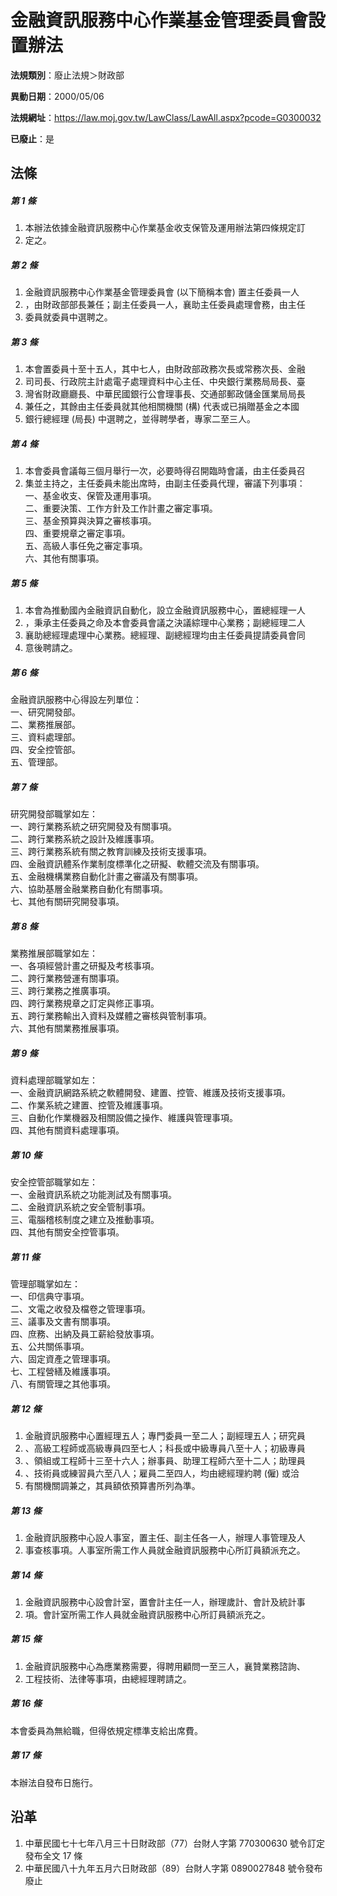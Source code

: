 # 金融資訊服務中心作業基金管理委員會設置辦法

**法規類別**：廢止法規＞財政部

**異動日期**：2000/05/06  

**法規網址**：https://law.moj.gov.tw/LawClass/LawAll.aspx?pcode=G0300032

**已廢止**：是



## 法條
##### 第 1 條
1. 本辦法依據金融資訊服務中心作業基金收支保管及運用辦法第四條規定訂
1. 定之。

##### 第 2 條
1. 金融資訊服務中心作業基金管理委員會 (以下簡稱本會) 置主任委員一人
1. ，由財政部部長兼任；副主任委員一人，襄助主任委員處理會務，由主任
1. 委員就委員中選聘之。

##### 第 3 條
1. 本會置委員十至十五人，其中七人，由財政部政務次長或常務次長、金融
1. 司司長、行政院主計處電子處理資料中心主任、中央銀行業務局局長、臺
1. 灣省財政廳廳長、中華民國銀行公會理事長、交通部郵政儲金匯業局局長
1. 兼任之，其餘由主任委員就其他相關機關 (構) 代表或已捐贈基金之本國
1. 銀行總經理 (局長) 中選聘之，並得聘學者，專家二至三人。

##### 第 4 條
1. 本會委員會議每三個月舉行一次，必要時得召開臨時會議，由主任委員召
1. 集並主持之，主任委員未能出席時，由副主任委員代理，審議下列事項：  
一、基金收支、保管及運用事項。  
二、重要決策、工作方針及工作計畫之審定事項。  
三、基金預算與決算之審核事項。  
四、重要規章之審定事項。  
五、高級人事任免之審定事項。  
六、其他有關事項。

##### 第 5 條
1. 本會為推動國內金融資訊自動化，設立金融資訊服務中心，置總經理一人
1. ，秉承主任委員之命及本會委員會議之決議綜理中心業務；副總經理二人
1. 襄助總經理處理中心業務。總經理、副總經理均由主任委員提請委員會同
1. 意後聘請之。

##### 第 6 條
金融資訊服務中心得設左列單位：  
一、研究開發部。  
二、業務推展部。  
三、資料處理部。  
四、安全控管部。  
五、管理部。

##### 第 7 條
研究開發部職掌如左：  
一、跨行業務系統之研究開發及有關事項。  
二、跨行業務系統之設計及維護事項。  
三、跨行業務系統有關之教育訓練及技術支援事項。  
四、金融資訊體系作業制度標準化之研擬、軟體交流及有關事項。  
五、金融機構業務自動化計畫之審議及有關事項。  
六、協助基層金融業務自動化有關事項。  
七、其他有關研究開發事項。

##### 第 8 條
業務推展部職掌如左：  
一、各項經營計畫之研擬及考核事項。  
二、跨行業務營運有關事項。  
三、跨行業務之推廣事項。  
四、跨行業務規章之訂定與修正事項。  
五、跨行業務輸出入資料及媒體之審核與管制事項。  
六、其他有關業務推展事項。

##### 第 9 條
資料處理部職掌如左：  
一、金融資訊網路系統之軟體開發、建置、控管、維護及技術支援事項。  
二、作業系統之建置、控管及維護事項。  
三、自動化作業機器及相關設備之操作、維護與管理事項。  
四、其他有關資料處理事項。

##### 第 10 條
安全控管部職掌如左：  
一、金融資訊系統之功能測試及有關事項。  
二、金融資訊系統之安全管制事項。  
三、電腦稽核制度之建立及推動事項。  
四、其他有關安全控管事項。

##### 第 11 條
管理部職掌如左：  
一、印信典守事項。  
二、文電之收發及檔卷之管理事項。  
三、議事及文書有關事項。  
四、庶務、出納及員工薪給發放事項。  
五、公共關係事項。  
六、固定資產之管理事項。  
七、工程營繕及維護事項。  
八、有關管理之其他事項。

##### 第 12 條
1. 金融資訊服務中心置經理五人；專門委員一至二人；副經理五人；研究員
1. 、高級工程師或高級專員四至七人；科長或中級專員八至十人；初級專員
1. 、領組或工程師十三至十六人；辦事員、助理工程師六至十二人；助理員
1. 、技術員或練習員六至八人；雇員二至四人，均由總經理約聘 (僱) 或洽
1. 有關機關調兼之，其員額依預算書所列為準。

##### 第 13 條
1. 金融資訊服務中心設人事室，置主任、副主任各一人，辦理人事管理及人
1. 事查核事項。人事室所需工作人員就金融資訊服務中心所訂員額派充之。

##### 第 14 條
1. 金融資訊服務中心設會計室，置會計主任一人，辦理歲計、會計及統計事
1. 項。會計室所需工作人員就金融資訊服務中心所訂員額派充之。

##### 第 15 條
1. 金融資訊服務中心為應業務需要，得聘用顧問一至三人，襄贊業務諮詢、
1. 工程技術、法律等事項，由總經理聘請之。

##### 第 16 條
本會委員為無給職，但得依規定標準支給出席費。

##### 第 17 條
本辦法自發布日施行。

## 沿革
1. 中華民國七十七年八月三十日財政部（77）台財人字第 770300630  號令訂定發布全文 17 條
1. 中華民國八十九年五月六日財政部（89）台財人字第 0890027848 號令發布廢止
